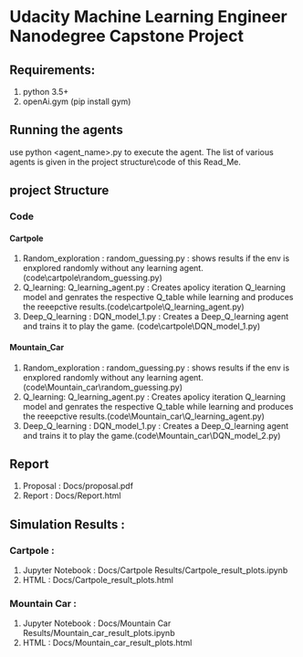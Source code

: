 # Udacity Machine Learning Engineer Nanodegree Capstone Project

## Requirements: 
1. python 3.5+
2. openAi.gym (pip install gym)

## Running the agents
use python <agent_name>.py to execute the agent.
The list of various agents is given in the project structure\code of this Read_Me.

## project Structure
### Code 
#### Cartpole
1. Random_exploration : random_guessing.py : shows results if the env is enxplored randomly without any learning agent. (code\cartpole\random_guessing.py)
2. Q_learning: Q_learning_agent.py : Creates apolicy iteration Q_learning model and genrates the respective Q_table while learning and produces the reeepctive results.(code\cartpole\Q_learning_agent.py)
3. Deep_Q_learning : DQN_model_1.py : Creates a Deep_Q_learning agent and trains it to play the game. (code\cartpole\DQN_model_1.py)

#### Mountain_Car
1. Random_exploration : random_guessing.py : shows results if the env is enxplored randomly without any learning agent.(code\Mountain_car\random_guessing.py)
2. Q_learning: Q_learning_agent.py : Creates apolicy iteration Q_learning model and genrates the respective Q_table while learning and produces the reeepctive results.(code\Mountain_car\Q_learning_agent.py)
3. Deep_Q_learning : DQN_model_1.py : Creates a Deep_Q_learning agent and trains it to play the game.(code\Mountain_car\DQN_model_2.py)

## Report
1. Proposal : Docs/proposal.pdf
2. Report : Docs/Report.html

## Simulation Results : 
### Cartpole : 
1. Jupyter Notebook : Docs/Cartpole Results/Cartpole_result_plots.ipynb
2. HTML : Docs/Cartpole_result_plots.html

### Mountain Car : 
1. Jupyter Notebook : Docs/Mountain Car Results/Mountain_car_result_plots.ipynb
2. HTML : Docs/Mountain_car_result_plots.html
